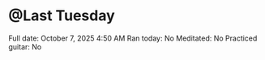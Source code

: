 # @Last Tuesday

Full date: October 7, 2025 4:50 AM
Ran today: No
Meditated: No
Practiced guitar: No